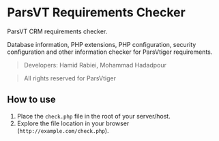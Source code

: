 # ParsVT Requirements Checker
ParsVT CRM requirements checker.

Database information, PHP extensions, PHP configuration, security configuration and other information checker for ParsVtiger requirements.

> Developers: Hamid Rabiei, Mohammad Hadadpour

> All rights reserved for ParsVtiger

## How to use
1. Place the `check.php` file in the root of your server/host.
2. Explore the file location in your browser (`http://example.com/check.php`).

